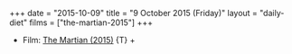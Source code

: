 +++
date = "2015-10-09"
title = "9 October 2015 (Friday)"
layout = "daily-diet"
films = ["the-martian-2015"]
+++

<ul>
<li class="entry films">Film: <a href="/films/the-martian-2015">The Martian (2015)</a> {T} +</li>
</ul>